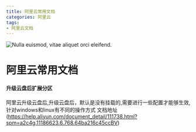 ```yaml
---
title: 阿里云常用文档
categories: 阿里云
tags:
- 阿里云文档
---
```

![Nulla euismod, vitae aliquet orci eleifend.]($appres/images/night.jpg)

# 阿里云常用文档


#### 升级云盘后扩展分区
阿里云升级云盘后,升级云盘后，默认是没有挂载的,需要进行一些配置才能够生效,针对windows和linux有不同的操作方式
文档地址(https://help.aliyun.com/document_detail/111738.html?spm=a2c4g.11186623.6.768.64ba216c45ccBV)

